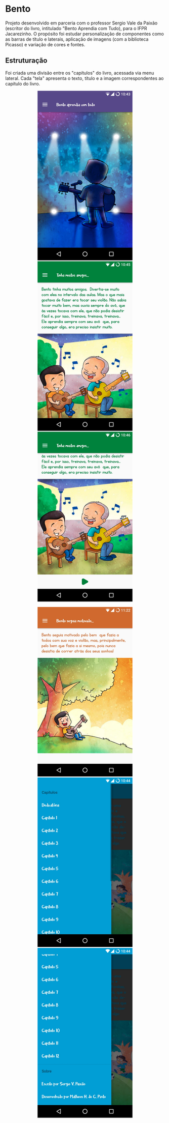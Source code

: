 # Bento


Projeto desenvolvido em parceria com o professor Sergio Vale da Paixão (escritor do livro, intitulado "Bento Aprendia com Tudo), para o IFPR Jacarezinho. O propósito foi estudar personalização de componentes como as barras de título e laterais, aplicação de imagens (com a biblioteca Picasso) e variação de cores e fontes.

## Estruturação

Foi criada uma divisão entre os "capítulos" do livro, acessada via menu lateral. Cada "tela" apresenta o texto, título e a imagem correspondentes ao capítulo do livro.

<div align="center">
<p float="left">
  <img src="/prints/1.jpeg" width="300" />
  <img src="/prints/2.jpeg" width="300" />
  <img src="/prints/3.jpeg" width="300" />
</p>
</div>

<div align="center">
<p float="left">
  <img src="/prints/4.jpeg" width="300" />
  <img src="/prints/5.jpeg" width="300" />
  <img src="/prints/6.jpeg" width="300" />
</p>
</div>

